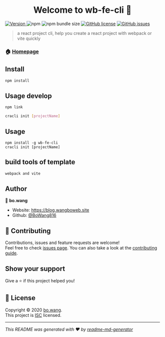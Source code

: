 <h1 align="center">Welcome to wb-fe-cli 👋</h1>
<p>
  <a href="https://www.npmjs.com/package/wb-fe-cli" target="_blank">
    <img alt="Version" src="https://img.shields.io/npm/v/wb-fe-cli.svg">
  </a>
  <img alt="npm" src="https://img.shields.io/npm/dt/wb-fe-cli"> 
  <img alt="npm bundle size" src="https://img.shields.io/bundlephobia/min/wb-fe-cli">
  <a href="https://github.com/WangBOFrontEnd/wb-create-react-app-cli/blob/master/LICENSE"><img alt="GitHub license" src="https://img.shields.io/github/license/WangBOFrontEnd/wb-create-react-app-cli"></a>
  <a href="https://github.com/WangBOFrontEnd/wb-create-react-app-cli/issues">
    <img alt="GitHub issues" src="https://img.shields.io/github/issues/WangBOFrontEnd/wb-create-react-app-cli">
  </a> 
</p>

> a react project cli, help you create a react project with webpack or vite quickly

### 🏠 [Homepage](https://github.com/WangBOFrontEnd/wb-create-react-app-cli#readme)

## Install

```sh
npm install
```

## Usage develop

```sh
npm link

cracli init [projectName]
```

## Usage

```shell script
npm install -g wb-fe-cli
cracli init [projectName]
```

## build tools of template 

```sh
webpack and vite
```

## Author

👤 **bo.wang**

* Website: https://blog.wangboweb.site
* Github: [@BoWang816](https://github.com/BoWang816)

## 🤝 Contributing

Contributions, issues and feature requests are welcome!<br />Feel free to check [issues page](https://github.com/WangBOFrontEnd/wb-create-react-app-cli/issues). You can also take a look at the [contributing guide](https://github.com/WangBOFrontEnd/wb-create-react-app-cli/blob/master/CONTRIBUTING.md).

## Show your support

Give a ⭐️ if this project helped you!

## 📝 License

Copyright © 2020 [bo.wang](https://github.com/BoWang816).<br />
This project is [ISC](https://github.com/WangBOFrontEnd/wb-create-react-app-cli/blob/master/LICENSE) licensed.

***
_This README was generated with ❤️ by [readme-md-generator](https://github.com/kefranabg/readme-md-generator)_
